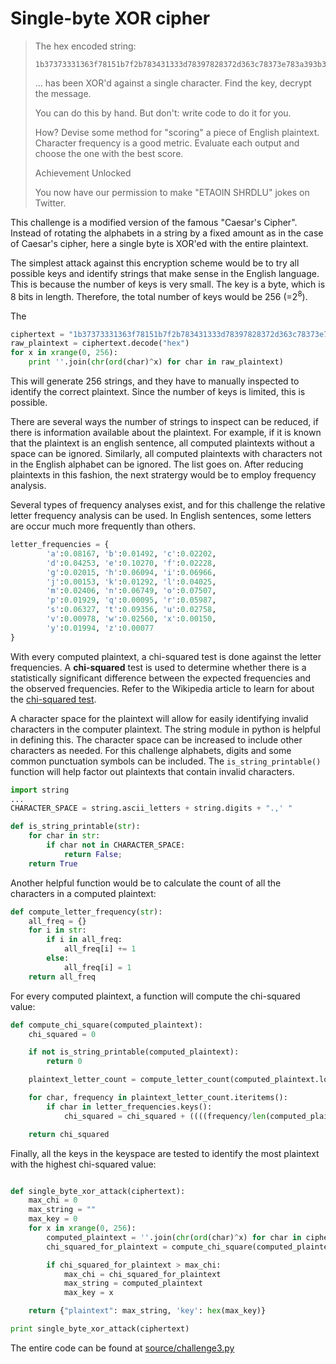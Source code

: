 # Single-byte XOR cipher

> The hex encoded string:
>
>```
> 1b37373331363f78151b7f2b783431333d78397828372d363c78373e783a393b3736
> ```
> ... has been XOR'd against a single character. Find the key, decrypt the message.
>
> You can do this by hand. But don't: write code to do it for you.
>
> How? Devise some method for "scoring" a piece of English plaintext. Character frequency is a good metric. Evaluate each output and choose the one with the best score.
>
> Achievement Unlocked
>
> You now have our permission to make "ETAOIN SHRDLU" jokes on Twitter.

This challenge is a modified version of the famous "Caesar's Cipher". Instead of rotating the alphabets in a string by a fixed amount as in the case of Caesar's cipher, here a single byte is XOR'ed with the entire plaintext.

The simplest attack against this encryption scheme would be to try all possible keys and identify strings that make sense in the English language. This is because the number of keys is very small. The key is a byte, which is 8 bits in length. Therefore, the total number of keys would be 256 (=2<sup>8</sup>).

The
```python
ciphertext = "1b37373331363f78151b7f2b783431333d78397828372d363c78373e783a393b3736"
raw_plaintext = ciphertext.decode("hex")
for x in xrange(0, 256):
    print ''.join(chr(ord(char)^x) for char in raw_plaintext)
```

This will generate 256 strings, and they have to manually inspected to identify the correct plaintext. Since the number of keys is limited, this is possible.

There are several ways the number of strings to inspect can be reduced, if there is information available about the plaintext. For example, if it is known that the plaintext is an english sentence, all computed plaintexts without a space can be ignored. Similarly, all computed plaintexts with characters not in the English alphabet can be ignored. The list goes on. After reducing plaintexts in this fashion, the next stratergy would be to employ frequency analysis.

Several types of frequency analyses exist, and for this challenge the relative letter frequency analysis can be used. In English sentences, some letters are occur much more frequently than others.

```python
letter_frequencies = {
        'a':0.08167, 'b':0.01492, 'c':0.02202,
        'd':0.04253, 'e':0.10270, 'f':0.02228,
        'g':0.02015, 'h':0.06094, 'i':0.06966,
        'j':0.00153, 'k':0.01292, 'l':0.04025,
        'm':0.02406, 'n':0.06749, 'o':0.07507,
        'p':0.01929, 'q':0.00095, 'r':0.05987,
        's':0.06327, 't':0.09356, 'u':0.02758,
        'v':0.00978, 'w':0.02560, 'x':0.00150,
        'y':0.01994, 'z':0.00077
}
```

With every computed plaintext, a chi-squared test is done against the letter frequencies. A **chi-squared** test is used to determine whether there is a statistically significant difference between the expected frequencies and the observed frequencies. Refer to the Wikipedia article to learn for about the [chi-squared test](https://en.wikipedia.org/wiki/Chi-squared_test).

A character space for the plaintext will allow for easily identifying invalid characters in the computer plaintext. The string module in python is helpful in defining this. The character space can be increased to include other characters as needed. For this challenge alphabets, digits and some common punctuation symbols can be included. The ```is_string_printable()``` function will help factor out plaintexts that contain invalid characters.

```python
import string
...
CHARACTER_SPACE = string.ascii_letters + string.digits + ".,' "

def is_string_printable(str):
    for char in str:
        if char not in CHARACTER_SPACE:
            return False;
    return True
```

Another helpful function would be to calculate the count of all the characters in a computed plaintext:
```python
def compute_letter_frequency(str):
    all_freq = {}
    for i in str:
        if i in all_freq:
            all_freq[i] += 1
        else:
            all_freq[i] = 1
    return all_freq
```

For every computed plaintext, a function will compute the chi-squared value:
```python
def compute_chi_square(computed_plaintext):
    chi_squared = 0

    if not is_string_printable(computed_plaintext):
        return 0

    plaintext_letter_count = compute_letter_count(computed_plaintext.lower())

    for char, frequency in plaintext_letter_count.iteritems():
        if char in letter_frequencies.keys():
            chi_squared = chi_squared + ((((frequency/len(computed_plaintext)) - letter_frequencies[char])**2)/float(letter_frequencies[char]))

    return chi_squared
```

Finally, all the keys in the keyspace are tested to identify the most plaintext with the highest chi-squared value:
```python

def single_byte_xor_attack(ciphertext):
    max_chi = 0
    max_string = ""
    max_key = 0
    for x in xrange(0, 256):
        computed_plaintext = ''.join(chr(ord(char)^x) for char in ciphertext.decode("hex"))
        chi_squared_for_plaintext = compute_chi_square(computed_plaintext)

        if chi_squared_for_plaintext > max_chi:
            max_chi = chi_squared_for_plaintext
            max_string = computed_plaintext
            max_key = x

    return {"plaintext": max_string, 'key': hex(max_key)}

print single_byte_xor_attack(ciphertext)
```

The entire code can be found at [source/challenge3.py](source/challenge3.py)
